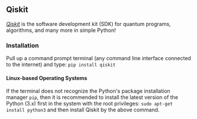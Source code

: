 ## Qiskit
<em>[Qiskit](https://qiskit.org/)</em> is the software development kit (SDK) for quantum programs, algorithms, and many more in simple Python!

### Installation
Pull up a command prompt terminal (any command line interface connected to the internet) and type: `pip install qiskit`
#### Linux-based Operating Systems
If the terminal does not recognize the Python's package installation manager `pip`, then it is recommended to install the latest version of the Python (3.x) first in the system with the root privileges: `sudo apt-get install python3` and then install Qiskit by the above command. 
